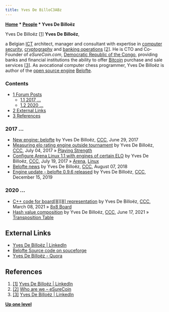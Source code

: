 ```yaml
---
title: Yves De BilloC3ABz
---
```

**[Home](Home "Home") \* [People](People "People") \* Yves De Billoëz**



[](https://www.linkedin.com/in/shawn-chidester-62a8b494/) Yves De Billoëz <a id="cite-note-1" href="#cite-ref-1">[1]</a>
**Yves De Billoëz**,  

a Belgian [ICT](https://en.wikipedia.org/wiki/Information_and_communications_technology) architect, manager and consultant with expertise in [computer security](https://en.wikipedia.org/wiki/Computer_security), [cryptography](https://en.wikipedia.org/wiki/Cryptography) and [banking operations](https://en.wikipedia.org/wiki/Bank) <a id="cite-note-2" href="#cite-ref-2">[2]</a>. 
He is CTO and Co-Founder of *eSureCoin.com*, [Democratic Republic of the Congo](https://en.wikipedia.org/wiki/Democratic_Republic_of_the_Congo), providing banks and financial institutions the ability to offer [Bitcoin](https://en.wikipedia.org/wiki/Bitcoin) purchase and sale services <a id="cite-note-3" href="#cite-ref-3">[3]</a>.
As avocational computer chess programmer, Yves De Billoëz is author of the [open source engine](Category:Open_Source "Category:Open Source") [Belofte](Belofte "Belofte").



### Contents


* [1 Forum Posts](#forum-posts)
	+ [1.1 2017 ...](#2017-...)
	+ [1.2 2020 ...](#2020-...)
* [2 External Links](#external-links)
* [3 References](#references)






### 2017 ...


* [New engine: belofte](http://www.talkchess.com/forum3/viewtopic.php?f=2&t=64451) by Yves De Billoëz, [CCC](CCC "CCC"), June 29, 2017
* [Measuring elo rating engine outside tournament](http://www.talkchess.com/forum3/viewtopic.php?f=2&t=64512) by Yves De Billoëz, [CCC](CCC "CCC"), July 04, 2017 » [Playing Strength](Playing_Strength "Playing Strength")
* [Configure Arena Linux 1.1 with engines of certain ELO](http://www.talkchess.com/forum3/viewtopic.php?f=2&t=64658) by Yves De Billoëz, [CCC](CCC "CCC"), July 19, 2017 » [Arena](Arena "Arena"), [Linux](Linux "Linux")
* [Belofte news](http://www.talkchess.com/forum3/viewtopic.php?f=2&t=68153) by Yves De Billoëz, [CCC](CCC "CCC"), August 07, 2018
* [Engine update - belofte 0.9.6 released](http://www.talkchess.com/forum3/viewtopic.php?f=2&t=72580) by Yves De Billoëz, [CCC](CCC "CCC"), December 15, 2019


### 2020 ...


* [C++ code for board[8][8] representation](http://www.talkchess.com/forum3/viewtopic.php?f=7&t=76817) by Yves De Billoëz, [CCC](CCC "CCC"), March 08, 2021 » [8x8 Board](8x8_Board "8x8 Board")
* [Hash value composition](http://www.talkchess.com/forum3/viewtopic.php?f=7&t=77504) by Yves De Billoëz, [CCC](CCC "CCC"), June 17, 2021 » [Transposition Table](Transposition_Table "Transposition Table")


## External Links


* [Yves De Billoëz | LinkedIn](https://www.linkedin.com/in/yvesdebilloez/)
* [Belofte Source code on souceforge](https://sourceforge.net/projects/belofte/)
* [Yves De Billoëz - Quora](https://www.quora.com/profile/Yves-De-Billo%C3%ABz)


## References


1. <a id="cite-ref-1" href="#cite-note-1">[1]</a> [Yves De Billoëz | LinkedIn](https://www.linkedin.com/in/yvesdebilloez/)
2. <a id="cite-ref-2" href="#cite-note-2">[2]</a> [Who are we – eSureCoin](http://www.esurecoin.com/about/management-team/)
3. <a id="cite-ref-3" href="#cite-note-3">[3]</a> [Yves De Billoëz | LinkedIn](https://www.linkedin.com/in/yvesdebilloez/)

**[Up one level](People "People")**







 
